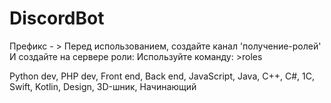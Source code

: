 # DiscordBot

Префикс - >
Перед использованием, создайте канал 'получение-ролей'
И создайте на сервере роли:
Используйте команду: >roles

Python dev,
PHP dev,
Front end,
Back end,
JavaScript,
Java,
C++,
C#,
1C,
Swift,
Kotlin,
Design,
3D-шник,
Начинающий

